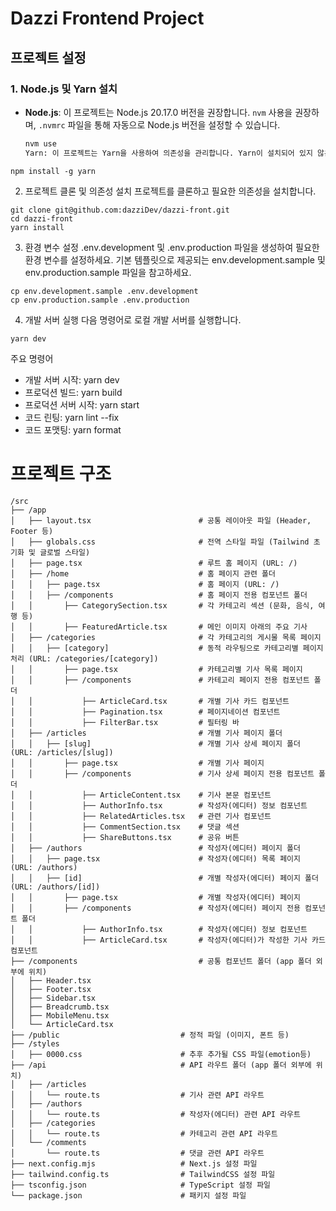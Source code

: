 # Dazzi Frontend Project

## 프로젝트 설정

### 1. Node.js 및 Yarn 설치

- **Node.js**: 이 프로젝트는 Node.js 20.17.0 버전을 권장합니다. `nvm` 사용을 권장하며, `.nvmrc` 파일을 통해 자동으로 Node.js 버전을 설정할 수 있습니다.

  ```bash
  nvm use
  Yarn: 이 프로젝트는 Yarn을 사용하여 의존성을 관리합니다. Yarn이 설치되어 있지 않은 경우, 다음 명령어로 설치하세요.
  ```

```
npm install -g yarn
```

2. 프로젝트 클론 및 의존성 설치
   프로젝트를 클론하고 필요한 의존성을 설치합니다.

```
git clone git@github.com:dazziDev/dazzi-front.git
cd dazzi-front
yarn install
```

3. 환경 변수 설정
   .env.development 및 .env.production 파일을 생성하여 필요한 환경 변수를 설정하세요. 기본 템플릿으로 제공되는 env.development.sample 및 env.production.sample 파일을 참고하세요.

```
cp env.development.sample .env.development
cp env.production.sample .env.production
```

4. 개발 서버 실행
   다음 명령어로 로컬 개발 서버를 실행합니다.

```
yarn dev
```

주요 명령어

- 개발 서버 시작: yarn dev
- 프로덕션 빌드: yarn build
- 프로덕션 서버 시작: yarn start
- 코드 린팅: yarn lint --fix
- 코드 포맷팅: yarn format

# 프로젝트 구조

```
/src
├── /app
│   ├── layout.tsx                        # 공통 레이아웃 파일 (Header, Footer 등)
│   ├── globals.css                       # 전역 스타일 파일 (Tailwind 초기화 및 글로벌 스타일)
│   ├── page.tsx                          # 루트 홈 페이지 (URL: /)
│   ├── /home                             # 홈 페이지 관련 폴더
│   │   ├── page.tsx                      # 홈 페이지 (URL: /)
│   │   ├── /components                   # 홈 페이지 전용 컴포넌트 폴더
│   │       ├── CategorySection.tsx       # 각 카테고리 섹션 (문화, 음식, 여행 등)
│   │       ├── FeaturedArticle.tsx       # 메인 이미지 아래의 주요 기사
│   ├── /categories                       # 각 카테고리의 게시물 목록 페이지
│   │   ├── [category]                    # 동적 라우팅으로 카테고리별 페이지 처리 (URL: /categories/[category])
│   │       ├── page.tsx                  # 카테고리별 기사 목록 페이지
│   │       ├── /components               # 카테고리 페이지 전용 컴포넌트 폴더
│   │           ├── ArticleCard.tsx       # 개별 기사 카드 컴포넌트
│   │           ├── Pagination.tsx        # 페이지네이션 컴포넌트
│   │           ├── FilterBar.tsx         # 필터링 바
│   ├── /articles                         # 개별 기사 페이지 폴더
│   │   ├── [slug]                        # 개별 기사 상세 페이지 폴더 (URL: /articles/[slug])
│   │       ├── page.tsx                  # 개별 기사 페이지
│   │       ├── /components               # 기사 상세 페이지 전용 컴포넌트 폴더
│   │           ├── ArticleContent.tsx    # 기사 본문 컴포넌트
│   │           ├── AuthorInfo.tsx        # 작성자(에디터) 정보 컴포넌트
│   │           ├── RelatedArticles.tsx   # 관련 기사 컴포넌트
│   │           ├── CommentSection.tsx    # 댓글 섹션
│   │           ├── ShareButtons.tsx      # 공유 버튼
│   ├── /authors                          # 작성자(에디터) 페이지 폴더
│   │   ├── page.tsx                      # 작성자(에디터) 목록 페이지 (URL: /authors)
│   │   ├── [id]                          # 개별 작성자(에디터) 페이지 폴더 (URL: /authors/[id])
│   │       ├── page.tsx                  # 개별 작성자(에디터) 페이지
│   │       ├── /components               # 작성자(에디터) 페이지 전용 컴포넌트 폴더
│   │           ├── AuthorInfo.tsx        # 작성자(에디터) 정보 컴포넌트
│   │           ├── ArticleCard.tsx       # 작성자(에디터)가 작성한 기사 카드 컴포넌트
├── /components                           # 공통 컴포넌트 폴더 (app 폴더 외부에 위치)
│   ├── Header.tsx
│   ├── Footer.tsx
│   ├── Sidebar.tsx
│   ├── Breadcrumb.tsx
│   ├── MobileMenu.tsx
│   └── ArticleCard.tsx
├── /public                           # 정적 파일 (이미지, 폰트 등)
├── /styles
│   ├── 0000.css                      # 추후 추가될 CSS 파일(emotion등)
├── /api                              # API 라우트 폴더 (app 폴더 외부에 위치)
│   ├── /articles
│   │   └── route.ts                  # 기사 관련 API 라우트
│   ├── /authors
│   │   └── route.ts                  # 작성자(에디터) 관련 API 라우트
│   ├── /categories
│   │   └── route.ts                  # 카테고리 관련 API 라우트
│   └── /comments
│       └── route.ts                  # 댓글 관련 API 라우트
├── next.config.mjs                   # Next.js 설정 파일
├── tailwind.config.ts                # TailwindCSS 설정 파일
├── tsconfig.json                     # TypeScript 설정 파일
└── package.json                      # 패키지 설정 파일
```
